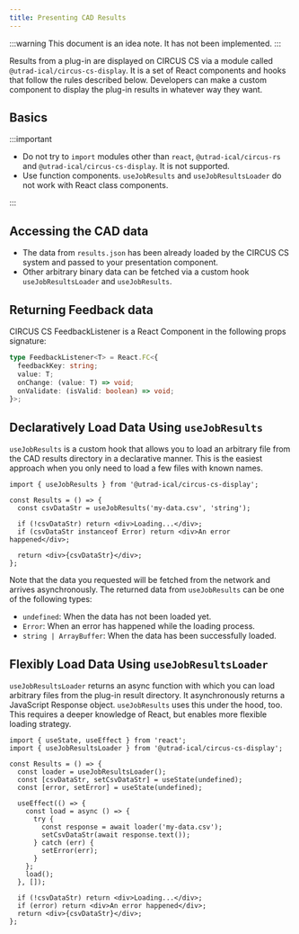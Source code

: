 ```yaml
---
title: Presenting CAD Results
---
```


:::warning
This document is an idea note. It has not been implemented.
:::

Results from a plug-in are displayed on CIRCUS CS via a module called `@utrad-ical/circus-cs-display`. It is a set of React components and hooks that follow the rules described below. Developers can make a custom component to display the plug-in results in whatever way they want.

## Basics

:::important

- Do not try to `import` modules other than `react`, `@utrad-ical/circus-rs` and `@utrad-ical/circus-cs-display`. It is not supported.
- Use function components. `useJobResults` and `useJobResultsLoader` do not work with React class components.

:::

## Accessing the CAD data

- The data from `results.json` has been already loaded by the CIRCUS CS system and passed to your presentation component.
- Other arbitrary binary data can be fetched via a custom hook `useJobResultsLoader` and `useJobResults`.

## Returning Feedback data

CIRCUS CS FeedbackListener is a React Component in the following props signature:

```ts
type FeedbackListener<T> = React.FC<{
  feedbackKey: string;
  value: T;
  onChange: (value: T) => void;
  onValidate: (isValid: boolean) => void;
}>;
```

## Declaratively Load Data Using `useJobResults`

`useJobResults` is a custom hook that allows you to load an arbitrary file from the CAD results directory in a declarative manner. This is the easiest approach when you only need to load a few files with known names.

```tsx
import { useJobResults } from '@utrad-ical/circus-cs-display';

const Results = () => {
  const csvDataStr = useJobResults('my-data.csv', 'string');

  if (!csvDataStr) return <div>Loading...</div>;
  if (csvDataStr instanceof Error) return <div>An error happened</div>;

  return <div>{csvDataStr}</div>;
};
```

Note that the data you requested will be fetched from the network and arrives asynchronously. The returned data from `useJobResults` can be one of the following types:

- `undefined`: When the data has not been loaded yet.
- `Error`: When an error has happened while the loading process.
- `string | ArrayBuffer`: When the data has been successfully loaded.

## Flexibly Load Data Using `useJobResultsLoader`

`useJobResultsLoader` returns an async function with which you can load arbitrary files from the plug-in result directory. It asynchronously returns a JavaScript Response object. `useJobResults` uses this under the hood, too. This requires a deeper knowledge of React, but enables more flexible loading strategy.

```tsx
import { useState, useEffect } from 'react';
import { useJobResultsLoader } from '@utrad-ical/circus-cs-display';

const Results = () => {
  const loader = useJobResultsLoader();
  const [csvDataStr, setCsvDataStr] = useState(undefined);
  const [error, setError] = useState(undefined);

  useEffect(() => {
    const load = async () => {
      try {
        const response = await loader('my-data.csv');
        setCsvDataStr(await response.text());
      } catch (err) {
        setError(err);
      }
    };
    load();
  }, []);

  if (!csvDataStr) return <div>Loading...</div>;
  if (error) return <div>An error happened</div>;
  return <div>{csvDataStr}</div>;
};
```
